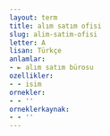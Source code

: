 ```yaml
---
layout: term
title: alım satım ofisi
slug: alim-satim-ofisi
letter: A
lisan: Türkçe
anlamlar:
- ► alım satım bürosu
ozellikler:
- - isim
ornekler:
- - ''
orneklerkaynak:
- - ''
---
```

